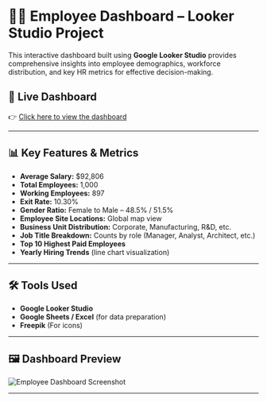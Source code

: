 # 👩‍💼 Employee Dashboard – Looker Studio Project

This interactive dashboard built using **Google Looker Studio** provides comprehensive insights into employee demographics, workforce distribution, and key HR metrics for effective decision-making.

## 🔗 Live Dashboard
👉 [Click here to view the dashboard](https://lookerstudio.google.com/s/iIcdJ0vzebk)

---

## 📊 Key Features & Metrics
- **Average Salary:** $92,806  
- **Total Employees:** 1,000  
- **Working Employees:** 897  
- **Exit Rate:** 10.30%  
- **Gender Ratio:** Female to Male – 48.5% / 51.5%  
- **Employee Site Locations:** Global map view  
- **Business Unit Distribution:** Corporate, Manufacturing, R&D, etc.  
- **Job Title Breakdown:** Counts by role (Manager, Analyst, Architect, etc.)  
- **Top 10 Highest Paid Employees**  
- **Yearly Hiring Trends** (line chart visualization)

---

## 🛠️ Tools Used
- **Google Looker Studio**
- **Google Sheets / Excel** (for data preparation)
- **Freepik** (For icons)

---

## 🖼️ Dashboard Preview

![Employee Dashboard Screenshot](./assets/employee-dashboard.png)

---
